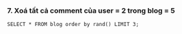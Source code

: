 ### 7. Xoá tất cả comment của user = 2 trong blog = 5
```mysql
SELECT * FROM blog order by rand() LIMIT 3;
```
